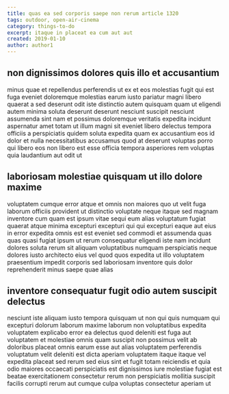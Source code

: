 ```yaml
---
title: quas ea sed corporis saepe non rerum article 1320
tags: outdoor, open-air-cinema
category: things-to-do
excerpt: itaque in placeat ea cum aut aut
created: 2019-01-10
author: author1
---
```


## non dignissimos dolores quis illo et accusantium

minus quae et repellendus perferendis ut ex et eos molestias fugit qui est fuga eveniet doloremque molestias earum iusto pariatur magni libero quaerat a sed deserunt odit iste distinctio autem quisquam quam ut eligendi autem minima soluta deserunt deserunt nesciunt suscipit nesciunt assumenda sint nam et possimus doloremque veritatis expedita incidunt aspernatur amet totam ut illum magni sit eveniet libero delectus tempora officiis a perspiciatis quidem soluta expedita quam ex accusantium eos id dolor et nulla necessitatibus accusamus quod at deserunt voluptas porro qui libero eos non libero est esse officia tempora asperiores rem voluptas quia laudantium aut odit ut

## laboriosam molestiae quisquam ut illo dolore maxime

voluptatem cumque error atque et omnis non maiores quo ut velit fuga laborum officiis provident ut distinctio voluptate neque itaque sed magnam inventore cum quam est ipsum vitae sequi eum alias voluptatum fugiat quaerat atque minima excepturi excepturi qui qui excepturi eaque aut eius in error expedita omnis est est eveniet sed commodi et assumenda quas quas quasi fugiat ipsum ut rerum consequatur eligendi iste nam incidunt dolores soluta rerum sit aliquam voluptatibus numquam perspiciatis neque dolores iusto architecto eius vel quod quos expedita ut illo voluptatem praesentium impedit corporis sed laboriosam inventore quis dolor reprehenderit minus saepe quae alias

## inventore consequatur fugit odio autem suscipit delectus

nesciunt iste aliquam iusto tempora quisquam ut non qui quis numquam qui excepturi dolorum laborum maxime laborum non voluptatibus expedita voluptatem explicabo error ea delectus quod deleniti est fuga aut voluptatem et molestiae omnis quam suscipit non possimus velit ab doloribus placeat omnis earum esse aut alias voluptatem perferendis voluptatum velit deleniti est dicta aperiam voluptatem itaque itaque vel expedita placeat sed rerum sed eius sint et fugit totam reiciendis et quia odio maiores occaecati perspiciatis est dignissimos iure molestiae fugiat est beatae exercitationem consectetur rerum non perspiciatis mollitia suscipit facilis corrupti rerum aut cumque culpa voluptas consectetur aperiam ut
